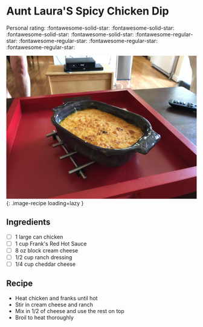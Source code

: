 <!-- Needs Manual Review -->

<!-- Do not modify sections with "AUTO-*". They are updated by make.py -->

# Aunt Laura'S Spicy Chicken Dip

<!-- rating=1; (User can specify rating on scale of 1-5) -->
<!-- AUTO-UserRating -->
Personal rating: :fontawesome-solid-star: :fontawesome-solid-star: :fontawesome-solid-star: :fontawesome-solid-star: :fontawesome-regular-star: :fontawesome-regular-star: :fontawesome-regular-star: :fontawesome-regular-star:
<!-- /AUTO-UserRating -->

<!-- name_image=aunt_laura's_spicy_chicken_dip.jpeg; (User can specify image name if multiple exist) -->
<!-- AUTO-Image -->
![aunt_laura's_spicy_chicken_dip.jpeg](./aunt_laura's_spicy_chicken_dip.jpeg){: .image-recipe loading=lazy }
<!-- /AUTO-Image -->

## Ingredients

* [ ] 1 large can chicken
* [ ] 1 cup Frank's Red Hot Sauce
* [ ] 8 oz block cream cheese
* [ ] 1/2 cup ranch dressing
* [ ] 1/4 cup cheddar cheese

## Recipe

* Heat chicken and franks until hot
* Stir in cream cheese and ranch
* Mix in 1/2 of cheese and use the rest on top
* Broil to heat thoroughly
